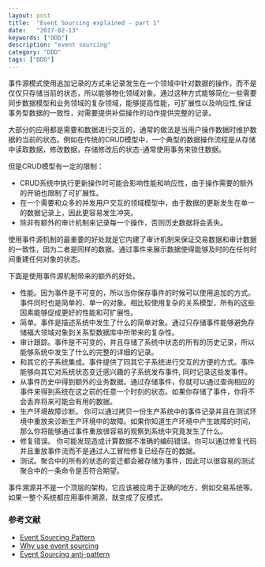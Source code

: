 ```yaml
---
layout: post
title:  "Event Sourcing explained - part 1"
date:   "2017-02-13"
keywords: ["DDD"]
description: "event sourcing"
category: "DDD"
tags: ["DDD"]
---
```

事件源模式使用追加记录的方式来记录发生在一个领域中针对数据的操作，而不是仅仅只存储当前的状态，所以能够物化领域对象。通过这种方式能够简化一些需要同步数据模型和业务领域的复杂领域，能够提高性能，可扩展性以及响应性,保证事务型数据的一致性，对需要提供补偿操作的动作提供完整的记录。

大部分的应用都是需要和数据进行交互的，通常的做法是当用户操作数据时维护数据的当前的状态。例如在传统的CRUD模型中，一个典型的数据操作流程是从存储中读取数据，修改数据，存储修改后的状态-通常使用事务来锁住数据。

但是CRUD模型有一定的限制：

* CRUD系统中执行更新操作时可能会影响性能和响应性，由于操作需要的额外的开销也限制了可扩展性。
* 在一个需要和众多的并发用户交互的领域模型中，由于数据的更新发生在单一的数据记录上，因此更容易发生冲突。
* 除非有额外的审计机制来记录每一个操作，否则历史数据将会丢失。

使用事件源机制的最重要的好处就是它内建了审计机制来保证交易数据和审计数据的一致性，因为二者是同样的数据。通过事件来展示数据使得能够及时的在任何时间重建任何对象的状态。

下面是使用事件源机制带来的额外的好处。

* 性能。因为事件是不可变的，所以当你保存事件的时候可以使用追加的方式。事件同时也是简单的、单一的对象。相比较使用复杂的关系模型，所有的这些因素能够促成更好的性能和可扩展性。
* 简单。事件是描述系统中发生了什么的简单对象。通过只存储事件能够避免存储福大领域对象到关系型数据库中所带来的复杂性。
* 审计跟踪。事件是不可变的，并且存储了系统中状态的所有的历史记录，所以能够系统中发生了什么的完整的详细的记录。
* 和其它的子系统集成。事件提供了同其它子系统进行交互的方便的方式。事件能够向其它对系统状态变迁感兴趣的子系统发布事件, 同时记录这些发事件。
* 从事件历史中得到额外的业务数据。通过存储事件，你就可以通过查询相应的事件来得到系统在这之前的任意一个时刻的状态。如果你存储了事件，你将不会丢弃将来可能会有用的数据。
* 生产环境故障诊断。 你可以通过拷贝一份生产系统中的事件记录并且在测试环境中重放来诊断生产环境中的故障。如果你知道生产环境中产生故障的时间，那么你将能够通过事件重放很容易的观察到系统中究竟发生了什么。
* 修复错误。 你可能发现造成计算数据不准确的编码错误。你可以通过修复代码并且重放事件流而不是通过人工冒险修复已经存在的数据。
* 测试。聚合中的所有的状态的变迁都会被存储为事件，因此可以很容易的测试聚合中的一条命令是否符合期望。

事件溯源并不是一个顶层的架构，它应该被应用于正确的地方，例如交易系统等。如果一整个系统都应用事件溯源，就变成了反模式。

### 参考文献

- [Event Sourcing Pattern](http://msdn.microsoft.com/en-us/library/dn589792.aspx)
- [Why use event sourcing](http://blog.arkency.com/2015/03/why-use-event-sourcing/)
- [Event Sourcing anti-pattern](https://www.infoq.com/news/2016/04/event-sourcing-anti-pattern)
